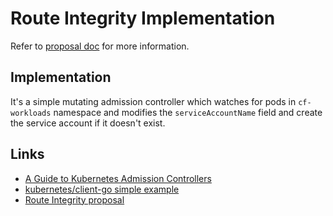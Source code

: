 # Route Integrity Implementation

Refer to [proposal
doc](https://docs.google.com/document/d/182wjnQRyjIc7oBffvaeP37JlivAXMmZQT3kTK5bZWYE/edit#)
for more information.

## Implementation

It's a simple mutating admission controller which watches for pods in
`cf-workloads` namespace and modifies the `serviceAccountName` field and create
the service account if it doesn't exist.

## Links

* [A Guide to Kubernetes Admission
  Controllers](https://kubernetes.io/blog/2019/03/21/a-guide-to-kubernetes-admission-controllers/)
* [kubernetes/client-go simple
    example](https://github.com/kubernetes/client-go/tree/master/examples/in-cluster-client-configuration)
* [Route Integrity
  proposal](https://docs.google.com/document/d/182wjnQRyjIc7oBffvaeP37JlivAXMmZQT3kTK5bZWYE/edit#)
